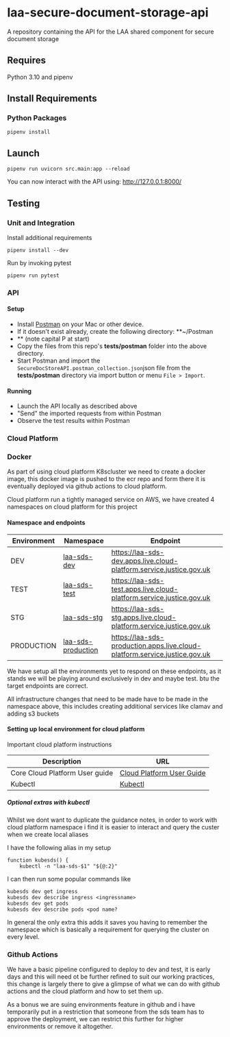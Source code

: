 # laa-secure-document-storage-api
A repository containing the API for the LAA shared component for secure document storage

## Requires
Python 3.10 and pipenv

## Install Requirements
### Python Packages
```
pipenv install
```
## Launch

```
pipenv run uvicorn src.main:app --reload
```
You can now interact with the API using: http://127.0.0.1:8000/

## Testing

### Unit and Integration

Install additional requirements

```
pipenv install --dev
```

Run by invoking pytest

```
pipenv run pytest
```

### API

#### Setup
- Install [Postman](https://www.postman.com/downloads/) on your Mac or other device.
- If it doesn't exist already, create the following directory: **~/Postman
- ** (note capital P at start)
- Copy the files from this repo's **tests/postman** folder into the above directory.
- Start Postman and import the `SecureDocStoreAPI.postman_collection.json`json file from the **tests/postman** directory via import button or menu `File > Import`.

#### Running
- Launch the API locally as described above
- "Send" the imported requests from within Postman
- Observe the test results within Postman

### Cloud Platform

### Docker

As part of using cloud platform K8scluster we need to create a docker image, this docker image is pushed to the ecr repo
and form there it is eventually deployed via github actions to cloud platform.

Cloud platform run a tightly managed service on AWS, we have created 4 namespaces on cloud platform for this project

#### Namespace and endpoints 

| Environment | Namespace | Endpoint |
|-------------|-----------|----------|
| DEV | [laa-sds-dev](https://github.com/ministryofjustice/cloud-platform-environments/tree/main/namespaces/live.cloud-platform.service.justice.gov.uk/laa-sds-dev) | https://laa-sds-dev.apps.live.cloud-platform.service.justice.gov.uk |
| TEST | [laa-sds-test](https://github.com/ministryofjustice/cloud-platform-environments/tree/main/namespaces/live.cloud-platform.service.justice.gov.uk/laa-sds-test) | https://laa-sds-test.apps.live.cloud-platform.service.justice.gov.uk |
| STG | [laa-sds-stg](https://github.com/ministryofjustice/cloud-platform-environments/tree/main/namespaces/live.cloud-platform.service.justice.gov.uk/laa-sds-stg) | https://laa-sds-stg.apps.live.cloud-platform.service.justice.gov.uk |
| PRODUCTION | [laa-sds-production](https://github.com/ministryofjustice/cloud-platform-environments/tree/main/namespaces/live.cloud-platform.service.justice.gov.uk/laa-sds-production) | https://laa-sds-production.apps.live.cloud-platform.service.justice.gov.uk |


We have setup all the environments yet to respond on these endpoints, as it stands we will be playing around exclusively in 
dev and maybe test. btu the target endpoints are correct.

All infrastructure changes that need to be made have to be made in the namespace above, this includes creating 
additional services like clamav and adding s3 buckets

#### Setting up local environment for cloud platform

Important cloud platform instructions

| Description                    | URL                                                                                                                   |
|--------------------------------|-----------------------------------------------------------------------------------------------------------------------|
| Core Cloud Platform User guide | [Cloud Platform User Guide](https://user-guide.cloud-platform.service.justice.gov.uk/)                                |
| Kubectl                        | [Kubectl](https://user-guide.cloud-platform.service.justice.gov.uk/documentation/getting-started/kubectl-config.html) |

##### Optional extras with kubectl
Whilst we dont want to duplicate the guidance notes, in order to work with cloud platform namespace i find it is easier 
to interact and query the custer when we create local aliases

I have the following alias in my setup
```
function kubesds() {
    kubectl -n "laa-sds-$1" "${@:2}"
```

I can then run some popular commands like 
```
kubesds dev get ingress
kubesds dev describe ingress <ingressname>
kubesds dev get pods
kubesds dev describe pods <pod name?

```

In general the only extra this adds it saves you having to remember the namespace which is basically a requirement for 
querying the cluster on every level.



### Github Actions

We have a basic pipeline configured to deploy to dev and test, it is early days and this will need ot be further refined
to suit our working practices, this change is largely there to give a glimpse of what we can do with github
actions and the cloud platform and how to set them up.

As a bonus we are suing environments feature in github and i have temporarily put in a restriction that someone
from the sds team has to approve the deployment, we can restrict this further for higher environments or remove it 
altogether.



